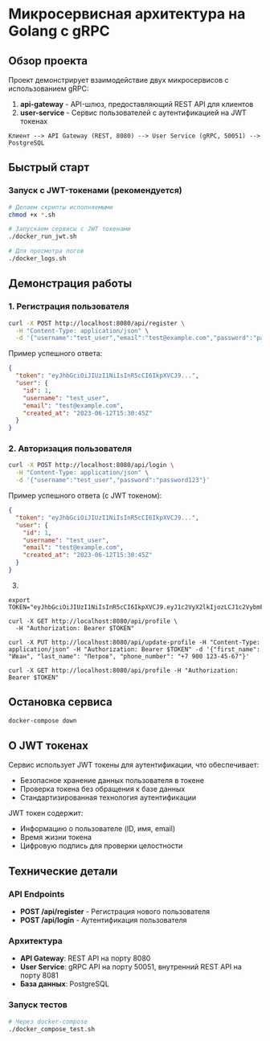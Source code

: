 # Микросервисная архитектура на Golang с gRPC

## Обзор проекта

Проект демонстрирует взаимодействие двух микросервисов с использованием gRPC:

1. **api-gateway** - API-шлюз, предоставляющий REST API для клиентов
2. **user-service** - Сервис пользователей с аутентификацией на JWT токенах

```
Клиент --> API Gateway (REST, 8080) --> User Service (gRPC, 50051) --> PostgreSQL
```

## Быстрый старт

### Запуск с JWT-токенами (рекомендуется)

```bash
# Делаем скрипты исполняемыми
chmod +x *.sh

# Запускаем сервисы с JWT токенами
./docker_run_jwt.sh

# Для просмотра логов
./docker_logs.sh
```

## Демонстрация работы

### 1. Регистрация пользователя

```bash
curl -X POST http://localhost:8080/api/register \
  -H "Content-Type: application/json" \
  -d '{"username":"test_user","email":"test@example.com","password":"password123"}'
```

Пример успешного ответа:
```json
{
  "token": "eyJhbGciOiJIUzI1NiIsInR5cCI6IkpXVCJ9...",
  "user": {
    "id": 1,
    "username": "test_user",
    "email": "test@example.com",
    "created_at": "2023-06-12T15:30:45Z"
  }
}
```

### 2. Авторизация пользователя

```bash
curl -X POST http://localhost:8080/api/login \
  -H "Content-Type: application/json" \
  -d '{"username":"test_user","password":"password123"}'
```

Пример успешного ответа (c JWT токеном):
```json
{
  "token": "eyJhbGciOiJIUzI1NiIsInR5cCI6IkpXVCJ9...",
  "user": {
    "id": 1,
    "username": "test_user",
    "email": "test@example.com",
    "created_at": "2023-06-12T15:30:45Z"
  }
}
```

3.
```
export TOKEN="eyJhbGciOiJIUzI1NiIsInR5cCI6IkpXVCJ9.eyJ1c2VyX2lkIjozLCJ1c2VybmFtZSI6InRlc3R1c2VyMiIsImVtYWlsIjoidGVzdDJAZXhhbXBsZS5jb20iLCJpc3MiOiJ1c2VyLXNlcnZpY2UiLCJzdWIiOiIzIiwiZXhwIjoxNzQxMDg2MzQzLCJuYmYiOjE3NDA5OTk5NDMsImlhdCI6MTc0MDk5OTk0M30.9R92VbXz6JSt6RlCiHRLIQCAS1PLurizEygUCst5QX4"
```

```
curl -X GET http://localhost:8080/api/profile \
  -H "Authorization: Bearer $TOKEN"
```

```
curl -X PUT http://localhost:8080/api/update-profile -H "Content-Type: application/json" -H "Authorization: Bearer $TOKEN" -d '{"first_name": "Иван", "last_name": "Петров", "phone_number": "+7 900 123-45-67"}'
```

```
curl -X GET http://localhost:8080/api/profile -H "Authorization: Bearer $TOKEN"
```
## Остановка сервиса

```bash
docker-compose down
```

## О JWT токенах

Сервис использует JWT токены для аутентификации, что обеспечивает:
- Безопасное хранение данных пользователя в токене
- Проверка токена без обращения к базе данных
- Стандартизированная технология аутентификации

JWT токен содержит:
- Информацию о пользователе (ID, имя, email)
- Время жизни токена
- Цифровую подпись для проверки целостности

## Технические детали

### API Endpoints

- **POST /api/register** - Регистрация нового пользователя
- **POST /api/login** - Аутентификация пользователя

### Архитектура

- **API Gateway**: REST API на порту 8080
- **User Service**: gRPC API на порту 50051, внутренний REST API на порту 8081
- **База данных**: PostgreSQL

### Запуск тестов

```bash
# Через docker-compose
./docker_compose_test.sh

